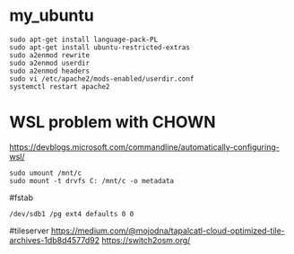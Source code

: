 # my_ubuntu

```
sudo apt-get install language-pack-PL 
sudo apt-get install ubuntu-restricted-extras
sudo a2enmod rewrite
sudo a2enmod userdir
sudo a2enmod headers
sudo vi /etc/apache2/mods-enabled/userdir.conf
systemctl restart apache2
```

# WSL problem with CHOWN
https://devblogs.microsoft.com/commandline/automatically-configuring-wsl/
```
sudo umount /mnt/c
sudo mount -t drvfs C: /mnt/c -o metadata
```
#fstab
```
/dev/sdb1 /pg ext4 defaults 0 0
```

#tileserver
https://medium.com/@mojodna/tapalcatl-cloud-optimized-tile-archives-1db8d4577d92
https://switch2osm.org/
